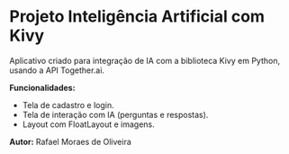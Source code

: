# Projeto Inteligência Artificial com Kivy

Aplicativo criado para integração de IA com a biblioteca Kivy em Python, usando a API Together.ai.

**Funcionalidades:**
- Tela de cadastro e login.
- Tela de interação com IA (perguntas e respostas).
- Layout com FloatLayout e imagens.

**Autor:** Rafael Moraes de Oliveira
